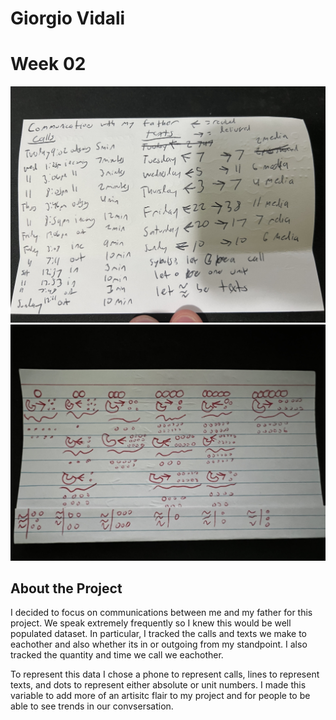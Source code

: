 # Giorgio Vidali

# Week 02

![alt text](images/DearDataLegend.jpg "Giorgio's Legend!")
![alt text](images/DearDataImage.jpg "Giorgio's Image!")

## About the Project

I decided to focus on communications between me and my father for this project. We speak extremely frequently so I knew this would be well populated dataset. In particular, I tracked the calls and texts we make to eachother and also whether its in or outgoing from my standpoint. I also tracked the quantity and time we call we eachother. 

To represent this data I chose a phone to represent calls, lines to represent texts, and dots to represent either absolute or unit numbers. I made this variable to add more of an artisitc flair to my project and for people to be able to see trends in our convsersation.

